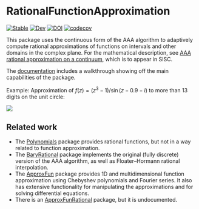 # RationalFunctionApproximation

[![Stable](https://img.shields.io/badge/docs-stable-blue.svg)](https://complexvariables.github.io/RationalFunctionApproximation.jl/stable/)
[![Dev](https://img.shields.io/badge/docs-dev-blue.svg)](https://complexvariables.github.io/RationalFunctionApproximation.jl/dev/)
[![DOI](https://zenodo.org/badge/DOI/10.5281/zenodo.15446359.svg)](https://doi.org/10.5281/zenodo.15446359)
[![codecov](https://codecov.io/gh/<USER>/<REPO>/branch/main/graph/badge.svg)](https://codecov.io/gh/complexvariables/RationalFunctionApproximation.jl)

This package uses the continuous form of the AAA algorithm to adaptively compute rational approximations of functions on intervals and other domains in the complex plane.  For the mathematical description, see [AAA rational approximation on a continuum](https://arxiv.org/abs/2305.03677), which is to appear in SISC.

The [documentation](https://complexvariables.github.io/RationalFunctionApproximation.jl/stable/) includes a walkthrough showing off the main capabilities of the package.

Example: Approximation of $f(z) = (z^3 - 1) / \sin(z - 0.9 - i)$ to more than 13 digits on the unit circle:

![](https://complexvariables.github.io/RationalFunctionApproximation.jl/stable/index-099466ee.png)

## Related work

* The [Polynomials](https://juliamath.github.io/Polynomials.jl/stable/) package provides rational functions, but not in a way related to function approximation.
* The [BaryRational](https://juliahub.com/ui/Packages/General/BaryRational) package implements the original (fully discrete) version of the AAA algorithm, as well as Floater–Hormann rational interpolation.
* The [ApproxFun](https://juliaapproximation.github.io/ApproxFun.jl/stable) package provides 1D and multidimensional function approximation using Chebyshev polynomials and Fourier series. It also has extensive functionality for manipulating the approximations and for solving differential equations.
* There is an [ApproxFunRational](https://github.com/tomtrogdon/ApproxFunRational.jl) package, but it is undocumented.